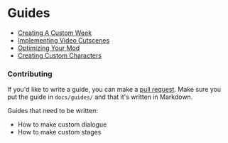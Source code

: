 # Guides
- [Creating A Custom Week]({{site.url}}guides/weeks)
- [Implementing Video Cutscenes]({{site.url}}guides/videos)
- [Optimizing Your Mod]({{site.url}}guides/optimization)
- [Creating Custom Characters]({{site.url}}guides/characters)  
### Contributing
If you'd like to write a guide, you can make a [pull request](https://github.com/KadeDev/Kade-Engine/pulls). Make sure you put the guide in `docs/guides/` and that it's written in Markdown.

Guides that need to be written:
- How to make custom dialogue
- How to make custom stages
